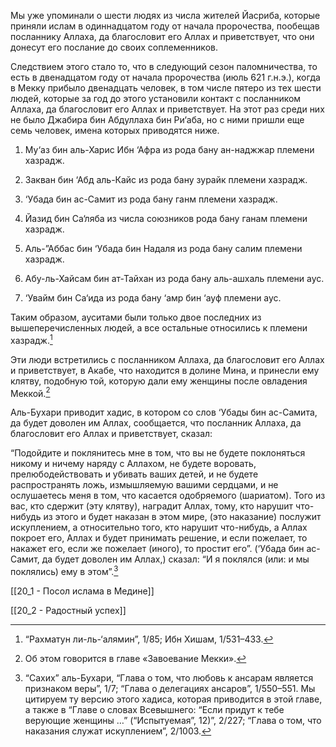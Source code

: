 Мы уже упоминали о шести людях из числа жителей Йасриба, которые приняли ислам в одиннадцатом году от начала пророчества, пообещав посланнику Аллаха, да благословит его Аллах и приветствует, что они донесут его послание до своих соплеменников.

Следствием этого стало то, что в следующий сезон паломничества, то есть в двенадцатом году от начала пророчества (июль 621 г.н.э.), когда в Мекку прибыло двенадцать человек, в том числе пятеро из тех шести людей, которые за год до этого установили контакт с посланником Аллаха, да благословит его Аллах и приветствует. На этот раз среди них не было Джабира бин Абдуллаха бин Ри‘аба, но с ними пришли еще семь человек, имена которых приводятся ниже.

1. Му‘аз бин аль-Харис Ибн ‘Афра из рода бану ан-наджжар племени хазрадж.

2. Закван бин ‘Абд аль-Кайс из рода бану зурайк племени хазрадж.

3. ‘Убада бин ас-Самит из рода бану ганм племени хазрадж.

4. Йазид бин Са‘ляба из числа союзников рода бану ганам племени хазрадж.

5. Аль-”Аббас бин ‘Убада бин Надаля из рода бану салим племени хазрадж.

6. Абу-ль-Хайсам бин ат-Тайхан из рода бану аль-ашхаль племени аус.

7. ‘Увайм бин Са‘ида из рода бану ‘амр бин ‘ауф племени аус.

Таким образом, ауситами были только двое последних из вышеперечисленных людей, а все остальные относились к племени хазрадж.[^1]
 
Эти люди встретились с посланником Аллаха, да благословит его Аллах и приветствует, в Акабе, что находится в долине Мина, и принесли ему клятву, подобную той, которую дали ему женщины после овладения Меккой.[^2]

Аль-Бухари приводит хадис, в котором со слов ‘Убады бин ас-Самита, да будет доволен им Аллах, сообщается, что посланник Аллаха, да благословит его Аллах и приветствует, сказал:

“Подойдите и поклянитесь мне в том, что вы не будете поклоняться никому и ничему наряду с Аллахом, не будете воровать, прелюбодействовать и убивать ваших детей, и не будете распространять ложь, измышляемую вашими сердцами, и не ослушаетесь меня в том, что касается одобряемого (шариатом). Того из вас, кто сдержит (эту клятву), наградит Аллах, тому, кто нарушит что-нибудь из этого и будет наказан в этом мире, (это наказание) послужит искуплением, а относительно того, кто нарушит что-нибудь, а Аллах покроет его, Аллах и будет принимать решение, и если пожелает, то накажет его, если же пожелает (иного), то простит его”. (‘Убада бин ас-Самит, да будет доволен им Аллах,) сказал: “И я поклялся (или: и мы поклялись) ему в этом”.[^3]

[[20_1 - Посол ислама в Медине]]

[[20_2 - Радостный успех]]

[^1]: “Рахматун ли-ль-‘алямин”, 1/85; Ибн Хишам, 1/531–433.

[^2]: Об этом говорится в главе «Завоевание Мекки».

[^3]: “Сахих” аль-Бухари, “Глава о том, что любовь к ансарам является признаком веры”, 1/7; “Глава о делегациях ансаров”, 1/550–551. Мы цитируем ту версию этого хадиса, которая приводится в этой главе, а также в “Главе о словах Всевышнего: “Если придут к тебе верующие женщины …” (“Испытуемая”, 12)”, 2/227; “Глава о том, что наказания служат искуплением”, 2/1003.


